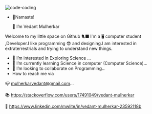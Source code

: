    ![code-coding](https://user-images.githubusercontent.com/72485535/148651275-ef009662-44e0-4073-b0ce-004953045b4c.gif)

- 🙏Namaste!

     👋  I’m Vedant Mulherkar


Welcome to my little space on Github 🐈‍⬛ I'm a 🖥 computer student ,Developer.I like programming  😎 and designing.I am interested in extraterrestrials and trying to understand new things.  


- 👀 I’m interested in Exploring Science ...
- 🌱 I’m currently learning Science in computer (Computer Science)...
- 💞️ I’m looking to collaborate on Programming...
-  How to reach me via 


📪 
mulherkarvedant@gmail.com...

📚 https://stackoverflow.com/users/17491049/vedant-mulherkar

🔗 https://www.linkedin.com/mwlite/in/vedant-mulherkar-23592118b

<!---
VedantMulherkar1211/VedantMulherkar1211 is a ✨ student of computer science✨ repository because its `README.md` (this file) appears on your GitHub profile.
You can click the Preview link to take a look at your changes.
--->
